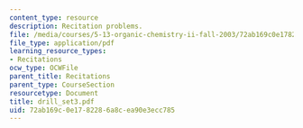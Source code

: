 ```yaml
---
content_type: resource
description: Recitation problems.
file: /media/courses/5-13-organic-chemistry-ii-fall-2003/72ab169c0e1782286a8cea90e3ecc785_drill_set3.pdf
file_type: application/pdf
learning_resource_types:
- Recitations
ocw_type: OCWFile
parent_title: Recitations
parent_type: CourseSection
resourcetype: Document
title: drill_set3.pdf
uid: 72ab169c-0e17-8228-6a8c-ea90e3ecc785
---
```

